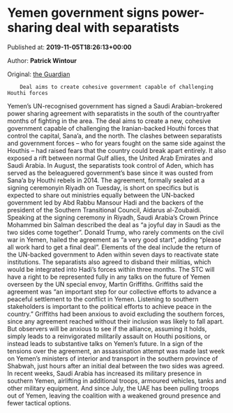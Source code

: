 
# Yemen government signs power-sharing deal with separatists

Published at: **2019-11-05T18:26:13+00:00**

Author: **Patrick Wintour**

Original: [the Guardian](https://www.theguardian.com/world/2019/nov/05/yemen-government-signs-power-sharing-deal-with-separatists)


        Deal aims to create cohesive government capable of challenging Houthi forces
      
Yemen’s UN-recognised government has signed a Saudi Arabian-brokered power sharing agreement with separatists in the south of the countryafter months of fighting in the area.
The deal aims to create a new, cohesive government capable of challenging the Iranian-backed Houthi forces that control the capital, Sana’a, and the north.
The clashes between separatists and government forces – who for years fought on the same side against the Houthis – had raised fears that the country could break apart entirely. It also exposed a rift between normal Gulf allies, the United Arab Emirates and Saudi Arabia.
In August, the separatists took control of Aden, which has served as the beleaguered government’s base since it was ousted from Sana’a by Houthi rebels in 2014.
The agreement, formally sealed at a signing ceremonyin Riyadh on Tuesday, is short on specifics but is expected to share out ministries equally between the UN-backed government led by Abd Rabbu Mansour Hadi and the backers of the president of the Southern Transitional Council, Aidarus al-Zoubaidi.
Speaking at the signing ceremony in Riyadh, Saudi Arabia’s Crown Prince Mohammed bin Salman described the deal as “a joyful day in Saudi as the two sides come together”.
Donald Trump, who rarely comments on the civil war in Yemen, hailed the agreement as “a very good start”, adding “please all work hard to get a final deal”.
Elements of the deal include the return of the UN-backed government to Aden within seven days to reactivate state institutions. The separatists also agreed to disband their militias, which would be integrated into Hadi’s forces within three months.
The STC will have a right to be represented fully in any talks on the future of Yemen overseen by the UN special envoy, Martin Griffiths.
Griffiths said the agreement was “an important step for our collective efforts to advance a peaceful settlement to the conflict in Yemen. Listening to southern stakeholders is important to the political efforts to achieve peace in the country.”
Griffiths had been anxious to avoid excluding the southern forces, since any agreement reached without their inclusion was likely to fall apart. But observers will be anxious to see if the alliance, assuming it holds, simply leads to a reinvigorated militarily assault on Houthi positions, or instead leads to substantive talks on Yemen’s future.
In a sign of the tensions over the agreement, an assassination attempt was made last week on Yemen’s ministers of interior and transport in the southern province of Shabwah, just hours after an initial deal between the two sides was agreed.
In recent weeks, Saudi Arabia has increased its military presence in southern Yemen, airlifting in additional troops, armoured vehicles, tanks and other military equipment. And since July, the UAE has been pulling troops out of Yemen, leaving the coalition with a weakened ground presence and fewer tactical options.

